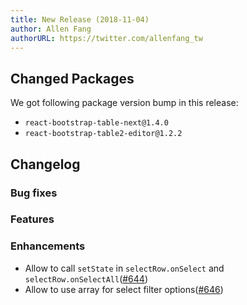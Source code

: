 ```yaml
---
title: New Release (2018-11-04)
author: Allen Fang
authorURL: https://twitter.com/allenfang_tw
---
```


## Changed Packages

We got following package version bump in this release:

* `react-bootstrap-table-next@1.4.0`
* `react-bootstrap-table2-editor@1.2.2`


## Changelog

### Bug fixes

### Features

### Enhancements
* Allow to call `setState` in `selectRow.onSelect` and `selectRow.onSelectAll`([#644](https://github.com/react-bootstrap-table/react-bootstrap-table2/pull/644))
* Allow to use array for select filter options([#646](https://github.com/react-bootstrap-table/react-bootstrap-table2/pull/646))
